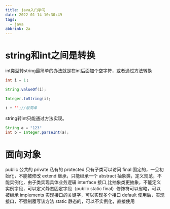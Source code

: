 ```yaml
---
title: java入门学习
date: 2022-01-14 10:30:49
tags:
  - java
abbrink: 2a
---
```

# string和int之间是转换
int类型转string最简单的办法就是在int后面加个空字符，或者通过方法转换
```JAVA
int i = 1；

String.valueOf(i);

Integer.toString(i);

i + '';//最简单
```
string转int只能通过方法实现。
```JAVA
String a = "123"
int b = Integer.parseInt(a);
```
# 面向对象
public 公共的
private 私有的
protected 只有子类可以访问
final 固定的，一旦初始化，不能被修改
extend 继承，只能继承一个
abstract 抽象类，定义规范，不能实例化，由子类实现具体业务逻辑
interface 接口,比抽象类更抽象，不能定义实例字段，可以定义静态固定字段（public static final）修饰符可以省略，可以被继承
implements 实现接口的关键字，可以实现多个接口
default 使用后，实现接口，不强制覆写该方法
static 静态的，可以不实例化，直接使用